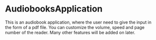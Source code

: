 # AudiobooksApplication
This is an audiobook application, where the user need to give the input in the form of a pdf file. You can customize the volume, speed and page number of the reader. Many other features will be added on later.
